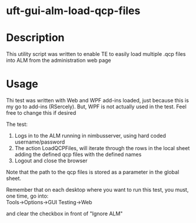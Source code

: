 # uft-gui-alm-load-qcp-files

# Description
This utility script was written to enable TE to easily load multiple .qcp files into ALM from the administration web page

# Usage

Thi test was written with Web and WPF add-ins loaded, just because this is my go to add-ins (RSercely). But, WPF is not actually used in the test. Feel free to change this if desired

The test:
1. Logs in to the ALM running in nimbusserver, using hard coded username/password
2. The action LoadQCPFiles, will iterate through the rows in the local sheet adding the defined qcp files with the defined names
3. Logout and close the browser

Note that the path to the qcp files is stored as a parameter in the global sheet.

Remember that on each desktop where you want to run this test, you must, one time, go into:<br>
Tools->Options->GUI Testing->Web

and clear the checkbox in front of "Ignore ALM"
